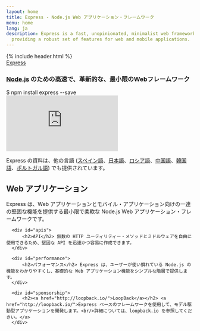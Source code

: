 ```yaml
---
layout: home
title: Express - Node.js Web アプリケーション・フレームワーク
menu: home
lang: ja
description: Express is a fast, unopinionated, minimalist web framework for Node.js,
  providing a robust set of features for web and mobile applications.
---
```


<section id="home-content">
  {% include header.html %}
  <div id="overlay"></div>
  <div id="homepage-leftpane" class="pane">
    <section id="description">
        <div class="express"><a href="/">Express</a></div>
        <h1 class="description"><a href='https://nodejs.org/ja/'>Node.js</a> のための高速で、革新的な、最小限のWebフレームワーク</h1>
    </section>
    <div id="install-command">$ npm install express --save</div>
  </div>
  <div id="homepage-rightpane" class="pane">
    <iframe src="https://www.youtube.com/embed/HxGt_3F0ULg" frameborder="0" allowfullscreen></iframe>
  </div>
</section>

<section id="doc-langs" markdown="1">

  Express の資料は、他の言語 ([スペイン語](/es)、[日本語](/ja)、[ロシア語](/ru)、[中国語](/zh-cn)、[韓国語](/ko)、[ポルトガル語](/pt-br)) でも提供されています。

</section>

<section id="intro">

  <div id="boxes" class="clearfix">
      <div id="web-applications">
          <h2>Web アプリケーション</h2> Express は、Web アプリケーションとモバイル・アプリケーション向けの一連の堅固な機能を提供する最小限で柔軟な Node.js Web アプリケーション・フレームワークです。
      </div>

      <div id="apis">
          <h2>API</h2> 無数の HTTP ユーティリティー・メソッドとミドルウェアを自由に使用できるため、堅固な API を迅速かつ容易に作成できます。
      </div>

      <div id="performance">
          <h2>パフォーマンス</h2> Express は、ユーザーが使い慣れている Node.js の機能をわかりやすくし、基礎的な Web アプリケーション機能をシンプルな階層で提供します。
      </div>

      <div id="sponsorship">
          <h2><a href="http://loopback.io/">LoopBack</a></h2> <a href="http://loopback.io/">Express ベースのフレームワークを使用して、モデル駆動型アプリケーションを開発します。<br/>詳細については、loopback.io を参照してください。</a>
      </div>
  </div>

</section>
